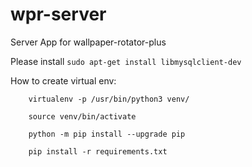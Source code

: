 # wpr-server

Server App for wallpaper-rotator-plus

Please install `sudo apt-get install libmysqlclient-dev`

How to create virtual env: 

        virtualenv -p /usr/bin/python3 venv/
        
        source venv/bin/activate
        
        python -m pip install --upgrade pip

        pip install -r requirements.txt

